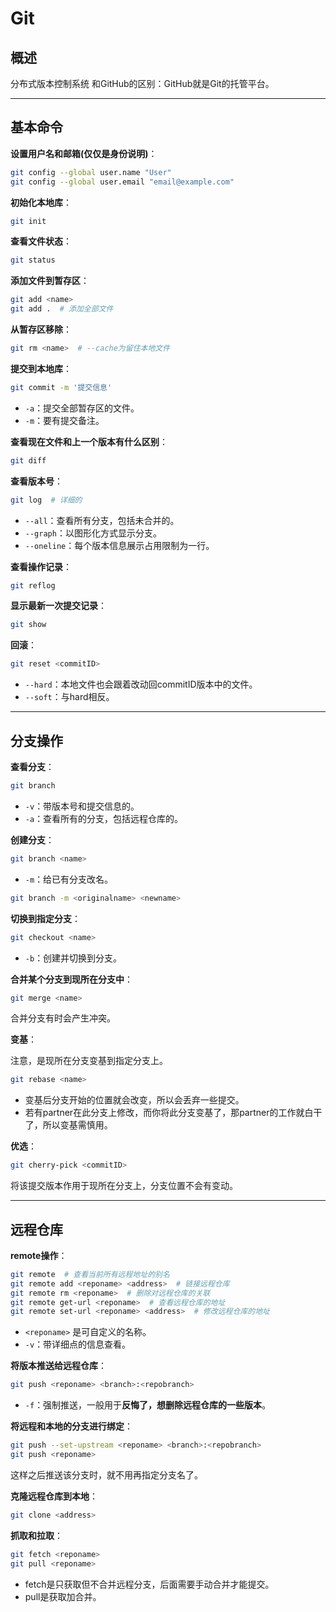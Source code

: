 # Git

## 概述

分布式版本控制系统
和GitHub的区别：GitHub就是Git的托管平台。

---

## 基本命令

**设置用户名和邮箱(仅仅是身份说明)**：

```sh
git config --global user.name "User"
git config --global user.email "email@example.com"
```

**初始化本地库**：

```sh
git init
```

**查看文件状态**：

```sh
git status
```

**添加文件到暂存区**：

```sh
git add <name>
git add .  # 添加全部文件
```

**从暂存区移除**：

```sh
git rm <name>  # --cache为留住本地文件
```

**提交到本地库**：

```sh
git commit -m '提交信息'
```

- `-a`：提交全部暂存区的文件。
- `-m`：要有提交备注。

**查看现在文件和上一个版本有什么区别**：

```sh
git diff
```

**查看版本号**：

```sh
git log  # 详细的
```

- `--all`：查看所有分支，包括未合并的。
- `--graph`：以图形化方式显示分支。
- `--oneline`：每个版本信息展示占用限制为一行。

**查看操作记录**：

```sh
git reflog
```

**显示最新一次提交记录**：

```sh
git show
```

**回滚**：

```sh
git reset <commitID>
```

- `--hard`：本地文件也会跟着改动回commitID版本中的文件。
- `--soft`：与hard相反。

---

## 分支操作

**查看分支**：

```sh
git branch
```

- `-v`：带版本号和提交信息的。
- `-a`：查看所有的分支，包括远程仓库的。

**创建分支**：

```sh
git branch <name>
```

- `-m`：给已有分支改名。

```sh
git branch -m <originalname> <newname>
```

**切换到指定分支**：

```sh
git checkout <name>
```

- `-b`：创建并切换到分支。

**合并某个分支到现所在分支中**：

```sh
git merge <name>
```

合并分支有时会产生冲突。

**变基**：

注意，是现所在分支变基到指定分支上。

```sh
git rebase <name>
```

- 变基后分支开始的位置就会改变，所以会丢弃一些提交。
- 若有partner在此分支上修改，而你将此分支变基了，那partner的工作就白干了，所以变基需慎用。

**优选**：

```sh
git cherry-pick <commitID>
```

将该提交版本作用于现所在分支上，分支位置不会有变动。

---

## 远程仓库

**remote操作**：

```sh
git remote  # 查看当前所有远程地址的别名
git remote add <reponame> <address>  # 链接远程仓库
git remote rm <reponame>  # 删除对远程仓库的关联
git remote get-url <reponame>  # 查看远程仓库的地址
git remote set-url <reponame> <address>  # 修改远程仓库的地址
```

- `<reponame>` 是可自定义的名称。
- `-v`：带详细点的信息查看。

**将版本推送给远程仓库**：

```sh
git push <reponame> <branch>:<repobranch>
```

- `-f`：强制推送，一般用于**反悔了，想删除远程仓库的一些版本**。

**将远程和本地的分支进行绑定**：

```sh
git push --set-upstream <reponame> <branch>:<repobranch>
git push <reponame>
```

这样之后推送该分支时，就不用再指定分支名了。

**克隆远程仓库到本地**：

```sh
git clone <address>
```

**抓取和拉取**：

```sh
git fetch <reponame>
git pull <reponame>
```

- fetch是只获取但不合并远程分支，后面需要手动合并才能提交。
- pull是获取加合并。
